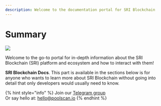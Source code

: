 ```yaml
---
description: Welcome to the documentation portal for SRI Blockchain
---
```


# Summary

![](.gitbook/assets/docs_1500x500.png)

Welcome to the go-to portal for in-depth information about the SRI Blockchain (SRI) platform and ecosystem and how to interact with them!

**SRI Blockchain Docs**. This part is available in the sections below is for anyone who wants to learn more about SRI Blockchain without going into detail that only developers would usually need to know.

{% hint style="info" %}
Join our [Telegram group](https://t.me/poolscan_official)\
Or say hello at: hello@poolscan.io
{% endhint %}
